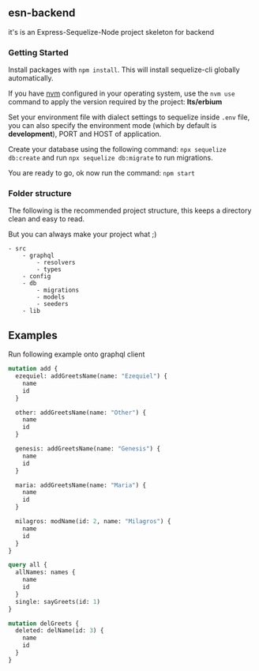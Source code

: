 ## esn-backend

it's is an Express-Sequelize-Node project skeleton for backend

### Getting Started

Install packages with `npm install`. This will install sequelize-cli globally automatically.

If you have [nvm](https://github.com/nvm-sh/nvm) configured in your operating system, use the `nvm use` command to apply the version required by the project: **lts/erbium**

Set your environment file with dialect settings to sequelize inside `.env` file, you can also specify the environment mode (which by default is **development**), PORT and HOST of application.

Create your database using the following command: `npx sequelize db:create` and run `npx sequelize db:migrate` to run migrations.

You are ready to go, ok now run the command: `npm start`

### Folder structure

The following is the recommended project structure, this keeps a directory clean and easy to read.

But you can always make your project what ;)

```
- src
    - graphql
        - resolvers
        - types
    - config
    - db
        - migrations
        - models
        - seeders
    - lib
```

## Examples
Run following example onto graphql client

```graphql
mutation add {
  ezequiel: addGreetsName(name: "Ezequiel") {
    name
    id
  }

  other: addGreetsName(name: "Other") {
    name
    id
  }

  genesis: addGreetsName(name: "Genesis") {
    name
    id
  }

  maria: addGreetsName(name: "Maria") {
    name
    id
  }

  milagros: modName(id: 2, name: "Milagros") {
    name
    id
  }
}

query all {
  allNames: names {
    name
    id
  }
  single: sayGreets(id: 1)
}

mutation delGreets {
  deleted: delName(id: 3) {
    name
    id
  }
}
```
